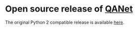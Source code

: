 # Open source release of [QANet](https://arxiv.org/abs/1804.09541)

The original Python 2 compatible release is available [here](https://github.com/google-research/google-research/tree/c6031e915551c487de328d6fb1c7ffa3182f73fb/qanet).
